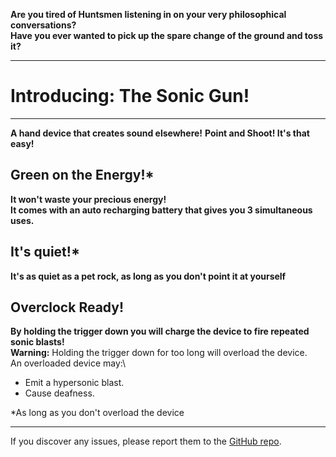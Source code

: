 **Are you tired of Huntsmen listening in on your very philosophical conversations?**\
**Have you ever wanted to pick up the spare change of the ground and toss it?**
***
# Introducing: The Sonic Gun!
***
**A hand device that creates sound elsewhere!**
**Point and Shoot! It's that easy!**
## Green on the Energy!*
**It won't waste your precious energy!**\
**It comes with an auto recharging battery that gives you 3 simultaneous uses.**
## It's quiet!*
**It's as quiet as a pet rock, as long as you don't point it at yourself**
## Overclock Ready!
**By holding the trigger down you will charge the device to fire repeated sonic blasts!**\
**Warning:** Holding the trigger down for too long will overload the device.\
An overloaded device may:\
* Emit a hypersonic blast.
* Cause deafness.

*As long as you don't overload the device

***
If you discover any issues, please report them to the [GitHub repo](https://github.com/slenered/SonicGun_REPO).